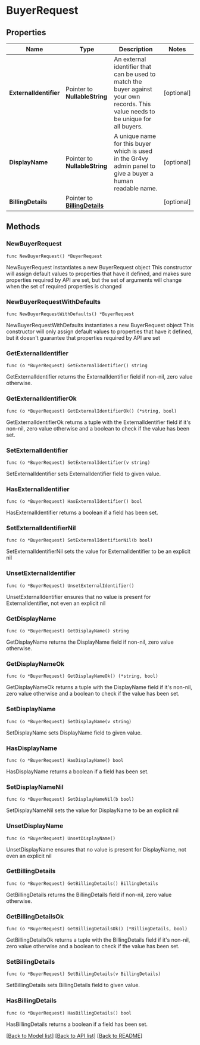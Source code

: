 # BuyerRequest

## Properties

Name | Type | Description | Notes
------------ | ------------- | ------------- | -------------
**ExternalIdentifier** | Pointer to **NullableString** | An external identifier that can be used to match the buyer against your own records. This value needs to be unique for all buyers. | [optional] 
**DisplayName** | Pointer to **NullableString** | A unique name for this buyer which is used in the Gr4vy admin panel to give a buyer a human readable name. | [optional] 
**BillingDetails** | Pointer to [**BillingDetails**](BillingDetails.md) |  | [optional] 

## Methods

### NewBuyerRequest

`func NewBuyerRequest() *BuyerRequest`

NewBuyerRequest instantiates a new BuyerRequest object
This constructor will assign default values to properties that have it defined,
and makes sure properties required by API are set, but the set of arguments
will change when the set of required properties is changed

### NewBuyerRequestWithDefaults

`func NewBuyerRequestWithDefaults() *BuyerRequest`

NewBuyerRequestWithDefaults instantiates a new BuyerRequest object
This constructor will only assign default values to properties that have it defined,
but it doesn't guarantee that properties required by API are set

### GetExternalIdentifier

`func (o *BuyerRequest) GetExternalIdentifier() string`

GetExternalIdentifier returns the ExternalIdentifier field if non-nil, zero value otherwise.

### GetExternalIdentifierOk

`func (o *BuyerRequest) GetExternalIdentifierOk() (*string, bool)`

GetExternalIdentifierOk returns a tuple with the ExternalIdentifier field if it's non-nil, zero value otherwise
and a boolean to check if the value has been set.

### SetExternalIdentifier

`func (o *BuyerRequest) SetExternalIdentifier(v string)`

SetExternalIdentifier sets ExternalIdentifier field to given value.

### HasExternalIdentifier

`func (o *BuyerRequest) HasExternalIdentifier() bool`

HasExternalIdentifier returns a boolean if a field has been set.

### SetExternalIdentifierNil

`func (o *BuyerRequest) SetExternalIdentifierNil(b bool)`

 SetExternalIdentifierNil sets the value for ExternalIdentifier to be an explicit nil

### UnsetExternalIdentifier
`func (o *BuyerRequest) UnsetExternalIdentifier()`

UnsetExternalIdentifier ensures that no value is present for ExternalIdentifier, not even an explicit nil
### GetDisplayName

`func (o *BuyerRequest) GetDisplayName() string`

GetDisplayName returns the DisplayName field if non-nil, zero value otherwise.

### GetDisplayNameOk

`func (o *BuyerRequest) GetDisplayNameOk() (*string, bool)`

GetDisplayNameOk returns a tuple with the DisplayName field if it's non-nil, zero value otherwise
and a boolean to check if the value has been set.

### SetDisplayName

`func (o *BuyerRequest) SetDisplayName(v string)`

SetDisplayName sets DisplayName field to given value.

### HasDisplayName

`func (o *BuyerRequest) HasDisplayName() bool`

HasDisplayName returns a boolean if a field has been set.

### SetDisplayNameNil

`func (o *BuyerRequest) SetDisplayNameNil(b bool)`

 SetDisplayNameNil sets the value for DisplayName to be an explicit nil

### UnsetDisplayName
`func (o *BuyerRequest) UnsetDisplayName()`

UnsetDisplayName ensures that no value is present for DisplayName, not even an explicit nil
### GetBillingDetails

`func (o *BuyerRequest) GetBillingDetails() BillingDetails`

GetBillingDetails returns the BillingDetails field if non-nil, zero value otherwise.

### GetBillingDetailsOk

`func (o *BuyerRequest) GetBillingDetailsOk() (*BillingDetails, bool)`

GetBillingDetailsOk returns a tuple with the BillingDetails field if it's non-nil, zero value otherwise
and a boolean to check if the value has been set.

### SetBillingDetails

`func (o *BuyerRequest) SetBillingDetails(v BillingDetails)`

SetBillingDetails sets BillingDetails field to given value.

### HasBillingDetails

`func (o *BuyerRequest) HasBillingDetails() bool`

HasBillingDetails returns a boolean if a field has been set.


[[Back to Model list]](../README.md#documentation-for-models) [[Back to API list]](../README.md#documentation-for-api-endpoints) [[Back to README]](../README.md)


